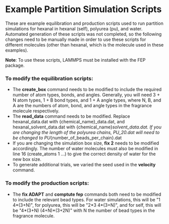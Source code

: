 # Example Partition Simulation Scripts

These are example equilibration and production scripts used to run partition simulations for hexanal in hexanal (self), polyurea (pu), and water. Automated generation of these scripts was not completed, so the following changes need to be manually made in order to use these scripts for different molecules (other than hexanal, which is the molecule used in these examples).

**Note**: To use these scripts, LAMMPS must be installed with the FEP package.

### To modify the equilibration scripts:
+ The **create_box** command needs to be modified to include the required number of atom types, bonds, and angles. Generally, you will need 3 + N atom types, 1 + B bond types, and 1 + A angle types, where N, B, and A are the numbers of atom, bond, and angle types in the fragrance molecule respectively. 
+ The **read_data** command needs to be modified. Replace hexanal_data.dat with {chemical_name}_data.dat, and hexanal_solvent_data.dat with {chemical_name}_solvent_data.dat. If you are changing the length of the polyurea chains, PU_20.dat will need to be changed to PU_{number_of_beads_per_chain}.dat
+ If you are changing the simulation box size, **fix 2** needs to be modified accordingly. The number of water molecules must also be modified in line 16 (create_atoms 	1 ...) to give the correct density of water for the new box size.
+ To generate additional trials, we varied the seed used in the **velocity** command.

### To modify the production scripts:
+ The **fix ADAPT** and **comptute fep** commands both need to be modified to include the relevant bead types. For water simulations, this will be "1 4*(3+N)", for polyurea, this will be "2\*3 4\*(3+N)", and for self, this will be "4*(3+N) (4+N)*(3+2N)" with N the number of bead types in the fragrance molecule.
